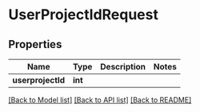 # UserProjectIdRequest

## Properties
Name | Type | Description | Notes
------------ | ------------- | ------------- | -------------
**userprojectId** | **int** |  | 

[[Back to Model list]](../README.md#documentation-for-models) [[Back to API list]](../README.md#documentation-for-api-endpoints) [[Back to README]](../README.md)


